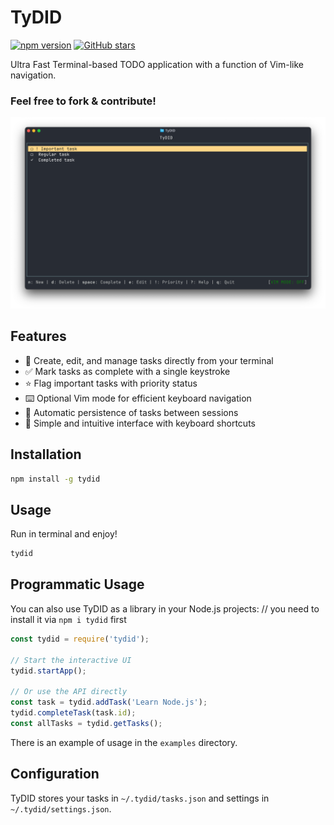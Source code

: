 # TyDID

[![npm version](https://img.shields.io/npm/v/tydid.svg)](https://www.npmjs.com/package/tydid)
[![GitHub stars](https://img.shields.io/github/stars/fynjirby/tydid.svg?style=social&label=Star)](https://github.com/fynjirby/tydid)

Ultra Fast Terminal-based TODO application with a function of Vim-like navigation.

### Feel free to fork & contribute!

<p align="center">
  <img src="img/tydid.png" alt="TyDID Screenshot" width="750px">
</p>

## Features

- 📝 Create, edit, and manage tasks directly from your terminal
- ✅ Mark tasks as complete with a single keystroke
- ⭐ Flag important tasks with priority status
- ⌨️ Optional Vim mode for efficient keyboard navigation
- 💾 Automatic persistence of tasks between sessions
- 🔄 Simple and intuitive interface with keyboard shortcuts

## Installation

```bash
npm install -g tydid
```

## Usage

Run in terminal and enjoy!
```bash
tydid
```

## Programmatic Usage

You can also use TyDID as a library in your Node.js projects:
// you need to install it via `npm i tydid` first

```javascript
const tydid = require('tydid');

// Start the interactive UI
tydid.startApp();

// Or use the API directly
const task = tydid.addTask('Learn Node.js');
tydid.completeTask(task.id);
const allTasks = tydid.getTasks();
```

There is an example of usage in the `examples` directory.

## Configuration

TyDID stores your tasks in `~/.tydid/tasks.json` and settings in `~/.tydid/settings.json`.
